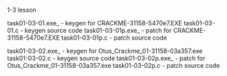 1-3 lesson

task01-03-01.exe_ - keygen for CRACKME-31158-5470e7.EXE
task01-03-01.c - keygen source code
task01-03-01p.exe_ - patch for CRACKME-31158-5470e7.EXE
task01-03-01p.c - patch source code


task01-03-02.exe_ - keygen for Otus_Crackme_01-31158-03a357.exe
task01-03-02.c - keygen source code
task01-03-02p.exe_ - patch for Otus_Crackme_01-31158-03a357.exe
task01-03-02p.c - patch source code
